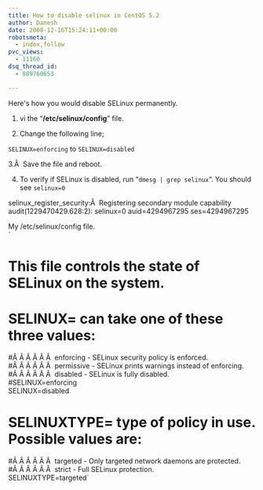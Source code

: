 ```yaml
---
title: How to disable selinux in CentOS 5.2
author: Danesh
date: 2008-12-16T15:24:11+00:00
robotsmeta:
  - index,follow
pvc_views:
  - 11160
dsq_thread_id:
  - 889760653

---
```

Here's how you would disable SELinux permanently.

1. vi the &#8220;**/etc/selinux/config**&#8221; file.

2. Change the following line;

`SELINUX=enforcing` to `SELINUX=disabled`

3.Â  Save the file and reboot.

4. To verify if SELinux is disabled, run &#8220;`dmesg | grep selinux`&#8220;. You should see `selinux=0`

selinux\_register\_security:Â  Registering secondary module capability  
audit(1229470429.628:2): selinux=0 auid=4294967295 ses=4294967295

My /etc/selinux/config file.  
`<br />
# This file controls the state of SELinux on the system.<br />
# SELINUX= can take one of these three values:<br />
#Â Â Â Â Â Â  enforcing - SELinux security policy is enforced.<br />
#Â Â Â Â Â Â  permissive - SELinux prints warnings instead of enforcing.<br />
#Â Â Â Â Â Â  disabled - SELinux is fully disabled.<br />
#SELINUX=enforcing<br />
SELINUX=disabled<br />
# SELINUXTYPE= type of policy in use. Possible values are:<br />
#Â Â Â Â Â Â  targeted - Only targeted network daemons are protected.<br />
#Â Â Â Â Â Â  strict - Full SELinux protection.<br />
SELINUXTYPE=targeted`